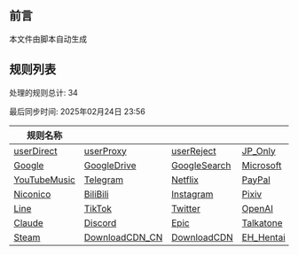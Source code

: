 ## 前言
本文件由脚本自动生成

## 规则列表
处理的规则总计: 34 

最后同步时间: 2025年02月24日 23:56 

| 规则名称 |    |     |     |     |
|----------|----------|----------|----------|----------|
| [userDirect](https://github.com/Ctory-Nily/rule-script/tree/main/rules/Clash/userDirect)|[userProxy ](https://github.com/Ctory-Nily/rule-script/tree/main/rules/Clash/userProxy )|[userReject](https://github.com/Ctory-Nily/rule-script/tree/main/rules/Clash/userReject)|[JP_Only   ](https://github.com/Ctory-Nily/rule-script/tree/main/rules/Clash/JP_Only   )|[Emby      ](https://github.com/Ctory-Nily/rule-script/tree/main/rules/Clash/Emby      ) |
| [Google    ](https://github.com/Ctory-Nily/rule-script/tree/main/rules/Clash/Google    )|[GoogleDrive](https://github.com/Ctory-Nily/rule-script/tree/main/rules/Clash/GoogleDrive)|[GoogleSearch](https://github.com/Ctory-Nily/rule-script/tree/main/rules/Clash/GoogleSearch)|[Microsoft ](https://github.com/Ctory-Nily/rule-script/tree/main/rules/Clash/Microsoft )|[YouTube   ](https://github.com/Ctory-Nily/rule-script/tree/main/rules/Clash/YouTube   ) |
| [YouTubeMusic](https://github.com/Ctory-Nily/rule-script/tree/main/rules/Clash/YouTubeMusic)|[Telegram  ](https://github.com/Ctory-Nily/rule-script/tree/main/rules/Clash/Telegram  )|[Netflix   ](https://github.com/Ctory-Nily/rule-script/tree/main/rules/Clash/Netflix   )|[PayPal    ](https://github.com/Ctory-Nily/rule-script/tree/main/rules/Clash/PayPal    )|[Bahamut   ](https://github.com/Ctory-Nily/rule-script/tree/main/rules/Clash/Bahamut   ) |
| [Niconico  ](https://github.com/Ctory-Nily/rule-script/tree/main/rules/Clash/Niconico  )|[BiliBili  ](https://github.com/Ctory-Nily/rule-script/tree/main/rules/Clash/BiliBili  )|[Instagram ](https://github.com/Ctory-Nily/rule-script/tree/main/rules/Clash/Instagram )|[Pixiv     ](https://github.com/Ctory-Nily/rule-script/tree/main/rules/Clash/Pixiv     )|[GoogleVoice](https://github.com/Ctory-Nily/rule-script/tree/main/rules/Clash/GoogleVoice) |
| [Line      ](https://github.com/Ctory-Nily/rule-script/tree/main/rules/Clash/Line      )|[TikTok    ](https://github.com/Ctory-Nily/rule-script/tree/main/rules/Clash/TikTok    )|[Twitter   ](https://github.com/Ctory-Nily/rule-script/tree/main/rules/Clash/Twitter   )|[OpenAI    ](https://github.com/Ctory-Nily/rule-script/tree/main/rules/Clash/OpenAI    )|[GitHub    ](https://github.com/Ctory-Nily/rule-script/tree/main/rules/Clash/GitHub    ) |
| [Claude    ](https://github.com/Ctory-Nily/rule-script/tree/main/rules/Clash/Claude    )|[Discord   ](https://github.com/Ctory-Nily/rule-script/tree/main/rules/Clash/Discord   )|[Epic      ](https://github.com/Ctory-Nily/rule-script/tree/main/rules/Clash/Epic      )|[Talkatone ](https://github.com/Ctory-Nily/rule-script/tree/main/rules/Clash/Talkatone )|[Steam_CN  ](https://github.com/Ctory-Nily/rule-script/tree/main/rules/Clash/Steam_CN  ) |
| [Steam     ](https://github.com/Ctory-Nily/rule-script/tree/main/rules/Clash/Steam     )|[DownloadCDN_CN](https://github.com/Ctory-Nily/rule-script/tree/main/rules/Clash/DownloadCDN_CN)|[DownloadCDN](https://github.com/Ctory-Nily/rule-script/tree/main/rules/Clash/DownloadCDN)|[EH_Hentai ](https://github.com/Ctory-Nily/rule-script/tree/main/rules/Clash/EH_Hentai )|[          ](https://github.com/Ctory-Nily/rule-script/tree/main/rules/Clash/          ) |